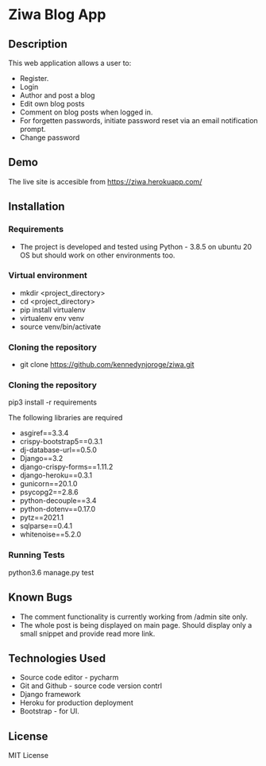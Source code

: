 # Ziwa Blog App
## Description
This web application allows a user to:
* Register.
* Login
* Author and post a blog
* Edit own blog posts
* Comment on blog posts when logged in.
* For forgetten passwords, initiate password reset via an email notification prompt.
* Change password

## Demo
The live site is accesible from https://ziwa.herokuapp.com/

## Installation
### Requirements
* The project is developed and tested using Python - 3.8.5 on ubuntu 20 OS but should work on other environments too.

### Virtual environment
* mkdir <project_directory>
* cd <project_directory>
* pip install virtualenv
* virtualenv env venv
* source venv/bin/activate

### Cloning the repository
* git clone https://github.com/kennedynjoroge/ziwa.git

### Cloning the repository
pip3 install -r requirements

The following libraries are required
* asgiref==3.3.4
* crispy-bootstrap5==0.3.1
* dj-database-url==0.5.0
* Django==3.2
* django-crispy-forms==1.11.2
* django-heroku==0.3.1
* gunicorn==20.1.0
* psycopg2==2.8.6
* python-decouple==3.4
* python-dotenv==0.17.0
* pytz==2021.1
* sqlparse==0.4.1
* whitenoise==5.2.0

### Running Tests
python3.6 manage.py test

## Known Bugs
* The comment functionality is currently working from /admin site only. 
* The whole post is being displayed on main page. Should display only a small snippet and provide read more link.

## Technologies Used
* Source code editor - pycharm
* Git and Github - source code version contrl
* Django framework
* Heroku for production deployment
* Bootstrap - for UI.

## License
MIT License

